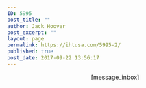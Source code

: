 ```yaml
---
ID: 5995
post_title: ""
author: Jack Hoover
post_excerpt: ""
layout: page
permalink: https://ihtusa.com/5995-2/
published: true
post_date: 2017-09-22 13:56:17
---
```

<p style="text-align: center;">[message_inbox]</p>